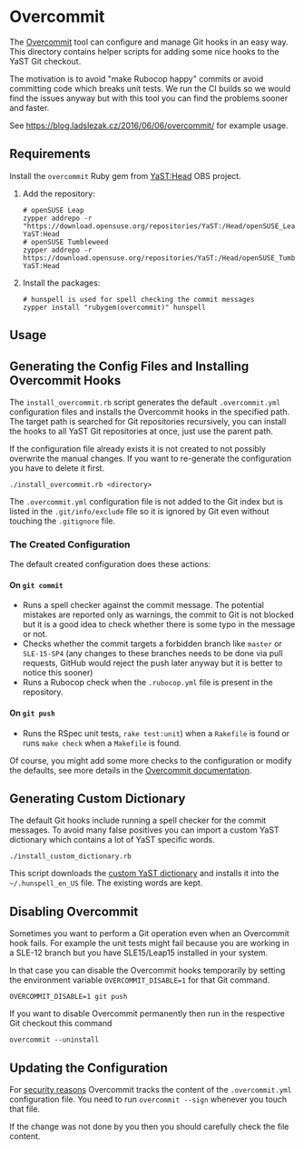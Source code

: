 # Overcommit

The [Overcommit](https://github.com/sds/overcommit) tool can configure
and manage Git hooks in an easy way. This directory contains helper scripts for
adding some nice hooks to the YaST Git checkout.

The motivation is to avoid "make Rubocop happy" commits or avoid committing
code which breaks unit tests. We run the CI builds so we would find the issues
anyway but with this tool you can find the problems sooner and faster.

See https://blog.ladslezak.cz/2016/06/06/overcommit/ for example usage.

## Requirements

Install the `overcommit` Ruby gem from [YaST:Head](
https://build.opensuse.org/project/show/YaST:Head) OBS project.

1. Add the repository:

   ```shell
   # openSUSE Leap
   zypper addrepo -r "https://download.opensuse.org/repositories/YaST:/Head/openSUSE_Leap_${releasever}" YaST:Head
   # openSUSE Tumbleweed
   zypper addrepo -r https://download.opensuse.org/repositories/YaST:/Head/openSUSE_Tumbleweed YaST:Head
   ```

2. Install the packages:

   ```shell
   # hunspell is used for spell checking the commit messages
   zypper install "rubygem(overcommit)" hunspell
   ```

## Usage

## Generating the Config Files and Installing Overcommit Hooks

The `install_overcommit.rb` script generates the default `.overcommit.yml`
configuration files and installs the Overcommit hooks in the specified path.
The target path is searched for Git repositories recursively, you can install
the hooks to all YaST Git repositories at once, just use the parent path.

If the configuration file already exists it is not created to not possibly
overwrite the manual changes. If you want to re-generate the configuration you have
to delete it first.

```shell
./install_overcommit.rb <directory>
```

The `.overcommit.yml` configuration file is not added to the Git index but is
listed in the `.git/info/exclude` file so it is ignored by Git even without
touching the `.gitignore` file.

### The Created Configuration

The default created configuration does these actions:

#### On `git commit`

- Runs a spell checker against the commit message. The potential mistakes are
  reported only as warnings, the commit to Git is not blocked but it is a good
  idea to check whether there is some typo in the message or not.
- Checks whether the commit targets a forbidden branch like `master` or
  `SLE-15-SP4` (any changes to these branches needs to be done via pull requests,
  GitHub would reject the push later anyway but it is better to notice this sooner)
- Runs a Rubocop check when the `.rubocop.yml` file is present in the repository.

#### On `git push`

- Runs the RSpec unit tests, `rake test:unit`) when a `Rakefile` is found
  or runs `make check` when a `Makefile` is found.

Of course, you might add some more checks to the configuration or modify the
defaults, see more details in the [Overcommit documentation](
https://github.com/sds/overcommit#built-in-hooks).

## Generating Custom Dictionary

The default Git hooks include running a spell checker for the commit messages.
To avoid many false positives you can import a custom YaST dictionary which
contains a lot of YaST specific words.

```shell
./install_custom_dictionary.rb
```

This script downloads the [custom YaST dictionary](
https://github.com/yast/yast.github.io/blob/master/.spell.yml) and installs it
into the `~/.hunspell_en_US` file. The existing words are kept.

## Disabling Overcommit

Sometimes you want to perform a Git operation even when an Overcommit hook fails.
For example the unit tests might fail because you are working in a SLE-12 branch
but you have SLE15/Leap15 installed in your system.

In that case you can disable the Overcommit hooks temporarily by setting the
environment variable `OVERCOMMIT_DISABLE=1` for that Git command.

```shell
OVERCOMMIT_DISABLE=1 git push
```

If you want to disable Overcommit permanently then run in the respective Git
checkout this command

```shell
overcommit --uninstall
```

## Updating the Configuration

For [security reasons](https://github.com/sds/overcommit#security) Overcommit
tracks the content of the `.overcommit.yml` configuration file. You need to run
`overcommit --sign` whenever you touch that file.

If the change was not done by you then you should carefully check the file
content.

